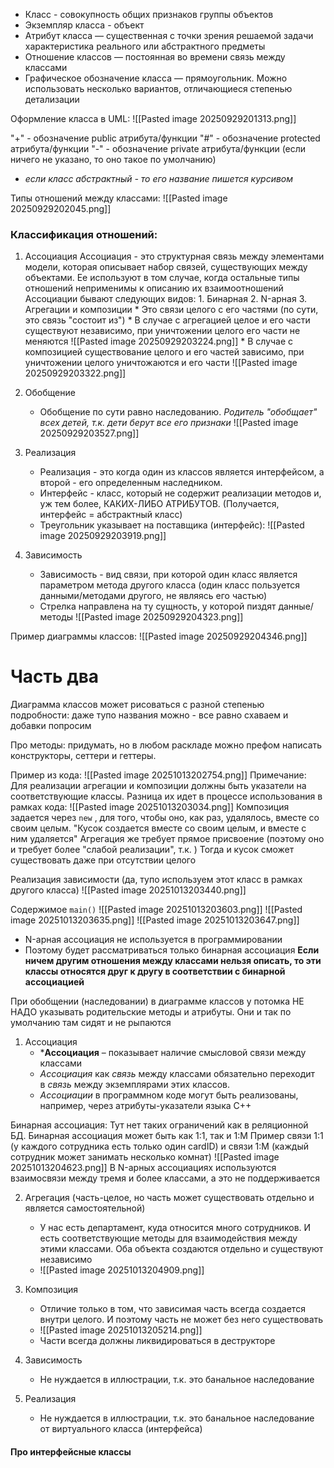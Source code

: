 - Класс - совокупность общих признаков группы объектов
- Экземпляр класса - объект
- Атрибут класса — существенная с точки зрения решаемой задачи характеристика реального или абстрактного предметы
- Отношение классов — постоянная во времени связь между классами
- Графическое обозначение класса — прямоугольник. Можно использовать несколько вариантов, отличающиеся степенью детализации

Оформление класса в UML:
![[Pasted image 20250929201313.png]]

"+"  - обозначение public атрибута/функции
"#"  - обозначение protected атрибута/функции
"-"  - обозначение private атрибута/функции (если ничего не указано, то оно такое по умолчанию)
* *если класс абстрактный - то его название пишется курсивом*

Типы отношений между классами:
![[Pasted image 20250929202045.png]]

### Классификация отношений:
1. Ассоциация
	Ассоциация - это структурная связь между элементами модели, которая описывает набор связей, существующих между объектами. Ее используют в том случае, когда остальные типы отношений неприменимы к описанию их взаимоотношений
	Ассоциации бывают следующих видов:
		1. Бинарная
		2. N-арная
		3.  Агрегации и композиции
			* Это связи целого с его частями (по сути, это связь "состоит из")
			* В случае с агрегацией целое и его части существуют независимо, при уничтожении целого  его части не меняются
			![[Pasted image 20250929203224.png]]
			* В случае с композицией существование целого и его частей зависимо, при уничтожении целого уничтожаются и его части
			![[Pasted image 20250929203322.png]]

2. Обобщение
	* Обобщение по сути равно наследованию. *Родитель "обобщает" всех детей, т.к. дети берут все его признаки*
	![[Pasted image 20250929203527.png]]

3. Реализация
	* Реализация - это когда один из классов является интерфейсом, а второй - его определенным наследником.
	* Интерфейс - класс, который не содержит реализации методов и, уж тем более,  КАКИХ-ЛИБО АТРИБУТОВ. (Получается, интерфейс = абстрактный класс)
	* Треугольник указывает на поставщика (интерфейс):
	![[Pasted image 20250929203919.png]]

4. Зависимость
	* Зависимость - вид связи, при которой один класс является параметром метода другого класса (один класс пользуется данными/методами другого, не являясь его частью)
	* Стрелка направлена на ту сущность, у которой пиздят данные/методы 
	![[Pasted image 20250929204323.png]]

Пример диаграммы классов:
![[Pasted image 20250929204346.png]]

# Часть два

Диаграмма классов может рисоваться с разной степенью подробности: даже тупо названия можно - все равно схаваем и добавки попросим

Про методы: придумать, но в любом раскладе можно префом написать конструкторы, сеттери и геттеры.

Пример из кода:
![[Pasted image 20251013202754.png]]
Примечание:
	Для реализации агрегации и композиции должны быть указатели на соответствующие классы. Разница их идет в процессе использования в рамках кода: 
	![[Pasted image 20251013203034.png]]
	Композиция задается через `new` , для того, чтобы оно, как раз, удалялось, вместе со своим целым. "Кусок создается вместе со своим целым, и вместе с ним удаляется"
	Агрегация же требует прямое присвоение (поэтому оно и требует более "слабой реализации", т.к. ) Тогда и кусок сможет существовать даже при отсутствии целого

Реализация зависимости (да, тупо используем этот класс в рамках другого класса)
![[Pasted image 20251013203440.png]]

Содержимое `main()`
![[Pasted image 20251013203603.png]]
![[Pasted image 20251013203635.png]]
![[Pasted image 20251013203647.png]]

* N-арная ассоциация не используется в программировании
* Поэтому будет рассматриваться только бинарная ассоциация
	**Если ничем другим отношения между классами нельзя описать, то эти классы относятся друг к другу в соответствии с бинарной ассоциацией**

При обобщении (наследовании) в диаграмме классов у потомка НЕ НАДО указывать родительские методы и атрибуты. Они и так по умолчанию там сидят и не рыпаются

1. Ассоциация
	* ***Ассоциация** – показывает наличие смысловой связи между классами
	* _Ассоциация_ как _связь_ между классами обязательно переходит в _связь_ между экземплярами этих классов. 
	* _Ассоциации_ в программном коде могут быть реализованы, например, через атрибуты-указатели языка C++

Бинарная ассоциация:
	Тут нет таких ограничений как в реляционной БД. Бинарная ассоциация может быть как 1:1, так и 1:М
	Пример связи 1:1 (у каждого сотрудника есть только один cardID) и связи 1:M (каждый сотрудник может занимать несколько комнат)
	![[Pasted image 20251013204623.png]]
В N-арных ассоциациях используются взаимосвязи между тремя и более классами, а это не поддерживается

2. Агрегация (часть-целое, но часть может существовать отдельно и является самостоятельной)
	* У нас есть департамент, куда относится много сотрудников. И есть соответствующие методы для взаимодействия между этими классами. Оба объекта создаются отдельно и существуют независимо
	* ![[Pasted image 20251013204909.png]]

3. Композиция
	* Отличие только в том, что зависимая часть всегда создается внутри целого. И поэтому часть не может без него существовать
	* ![[Pasted image 20251013205214.png]]
	* Части всегда должны ликвидироваться в деструкторе

4. Зависимость
	* Не нуждается в иллюстрации, т.к. это банальное наследование

5. Реализация
	* Не нуждается в иллюстрации, т.к. это банальное наследование от виртуального класса (интерфейса)

#### Про интерфейсные классы



